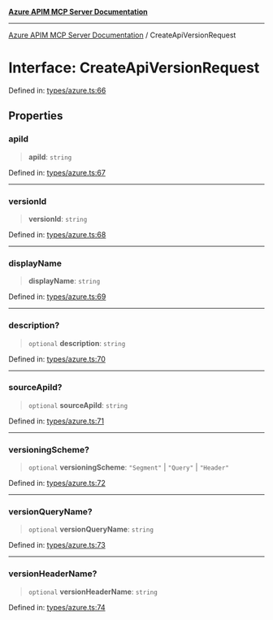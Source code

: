 [**Azure APIM MCP Server Documentation**](../README.md)

***

[Azure APIM MCP Server Documentation](../globals.md) / CreateApiVersionRequest

# Interface: CreateApiVersionRequest

Defined in: [types/azure.ts:66](https://github.com/dviana78/test-mcp-repo/blob/main/src/types/azure.ts#L66)

## Properties

### apiId

> **apiId**: `string`

Defined in: [types/azure.ts:67](https://github.com/dviana78/test-mcp-repo/blob/main/src/types/azure.ts#L67)

***

### versionId

> **versionId**: `string`

Defined in: [types/azure.ts:68](https://github.com/dviana78/test-mcp-repo/blob/main/src/types/azure.ts#L68)

***

### displayName

> **displayName**: `string`

Defined in: [types/azure.ts:69](https://github.com/dviana78/test-mcp-repo/blob/main/src/types/azure.ts#L69)

***

### description?

> `optional` **description**: `string`

Defined in: [types/azure.ts:70](https://github.com/dviana78/test-mcp-repo/blob/main/src/types/azure.ts#L70)

***

### sourceApiId?

> `optional` **sourceApiId**: `string`

Defined in: [types/azure.ts:71](https://github.com/dviana78/test-mcp-repo/blob/main/src/types/azure.ts#L71)

***

### versioningScheme?

> `optional` **versioningScheme**: `"Segment"` \| `"Query"` \| `"Header"`

Defined in: [types/azure.ts:72](https://github.com/dviana78/test-mcp-repo/blob/main/src/types/azure.ts#L72)

***

### versionQueryName?

> `optional` **versionQueryName**: `string`

Defined in: [types/azure.ts:73](https://github.com/dviana78/test-mcp-repo/blob/main/src/types/azure.ts#L73)

***

### versionHeaderName?

> `optional` **versionHeaderName**: `string`

Defined in: [types/azure.ts:74](https://github.com/dviana78/test-mcp-repo/blob/main/src/types/azure.ts#L74)
